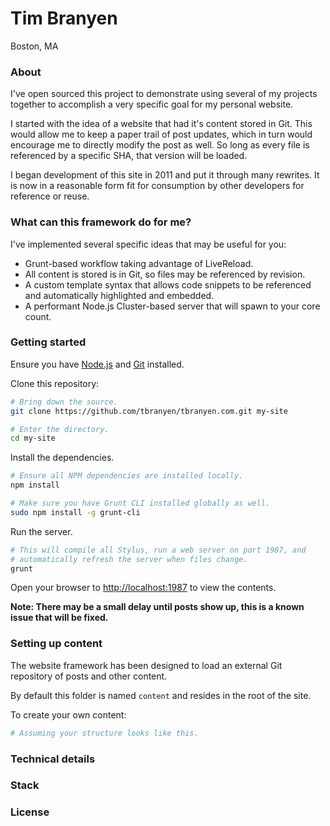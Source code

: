 Tim Branyen
===========

Boston, MA

### About ###

I've open sourced this project to demonstrate using several of my projects
together to accomplish a very specific goal for my personal website.

I started with the idea of a website that had it's content stored in Git.  This
would allow me to keep a paper trail of post updates, which in turn would
encourage me to directly modify the post as well.  So long as every file is
referenced by a specific SHA, that version will be loaded.

I began development of this site in 2011 and put it through many rewrites.  It
is now in a reasonable form fit for consumption by other developers for
reference or reuse.

### What can this framework do for me? ###

I've implemented several specific ideas that may be useful for you:

* Grunt-based workflow taking advantage of LiveReload. 
* All content is stored is in Git, so files may be referenced by revision.
* A custom template syntax that allows code snippets to be referenced and
  automatically highlighted and embedded.
* A performant Node.js Cluster-based server that will spawn to your core count.

### Getting started ###

Ensure you have [Node.js](http://nodejs.org/) and [Git](http://git-scm.org/)
installed.

Clone this repository:

``` bash
# Bring down the source.
git clone https://github.com/tbranyen/tbranyen.com.git my-site

# Enter the directory.
cd my-site
```

Install the dependencies.

``` bash
# Ensure all NPM dependencies are installed locally.
npm install

# Make sure you have Grunt CLI installed globally as well.
sudo npm install -g grunt-cli
```

Run the server.

``` bash
# This will compile all Stylus, run a web server on port 1987, and
# automatically refresh the server when files change.
grunt
```

Open your browser to [http://localhost:1987](http://localhost:1987) to view
the contents.

**Note: There may be a small delay until posts show up, this is a known issue
that will be fixed.**

### Setting up content ###

The website framework has been designed to load an external Git repository of
posts and other content.

By default this folder is named `content` and resides in the root of the site.

To create your own content:

``` bash
# Assuming your structure looks like this.
```

### Technical details ###

### Stack ###

### License ###
